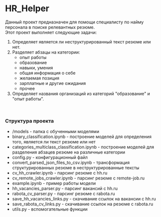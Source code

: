 # HR_Helper

Данный проект предназначен для помощи специалисту по найму персонала в поиске релевантных резюме.   
Этот проект выполняет следующие задачи:
1. Определяет является ли неструктурированный текст резюме или нет.
2. Разделяет абзацы на категории:
    * опыт работы
    * образование
    * навыки, умения
    * общая информация о себе
    * желаемая позиция
    * зарплатные и другие ожидания
    * прочее
3. Определяет названия организаций из категорий "образование" и "опыт работы".

<br>

### Структура проекта  

* /models - папка с обученными моделями
* binary_classification.ipynb - построение моделей для определения того, является ли текст резюме или нет
* categories_multiclass_classification.ipynb - построение моделей для разделения абзацев резюме на различные категории
* config.py - конфигурационный файл
* convert_parsed_json_files_to_csv.ipynb - трансформация структурированных резюме в неструктурированные тексты
* cv_hh_crawler.ipynb - парсинг резюме с hh.ru
* cv_remote_jobs_crawler.ipynb - парсинг резюме с remote-job.ru
* example.ipynb - пример работы модели
* hh_vacancies_parser.py - парсинг вакансий с hh.ru
* rabota_cv_parser.py - парсинг резюме с rabota.ru
* save_hh_vacancies_links.py - скачивание ссылок на вакансии с hh.ru
* save_rabota_cv_links.py - скачивание ссылок на резюме с rabota.ru
* utils.py - вспомогательные функции
